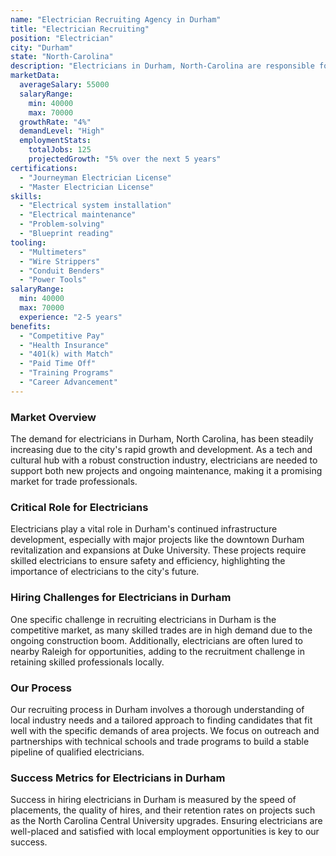 ```yaml
---
name: "Electrician Recruiting Agency in Durham"
title: "Electrician Recruiting"
position: "Electrician"
city: "Durham"
state: "North-Carolina"
description: "Electricians in Durham, North-Carolina are responsible for installing, maintaining and repairing electrical systems in residential, commercial and industrial settings."
marketData:
  averageSalary: 55000
  salaryRange:
    min: 40000
    max: 70000
  growthRate: "4%"
  demandLevel: "High"
  employmentStats:
    totalJobs: 125
    projectedGrowth: "5% over the next 5 years"
certifications:
  - "Journeyman Electrician License"
  - "Master Electrician License"
skills:
  - "Electrical system installation"
  - "Electrical maintenance"
  - "Problem-solving"
  - "Blueprint reading"
tooling:
  - "Multimeters"
  - "Wire Strippers"
  - "Conduit Benders"
  - "Power Tools"
salaryRange:
  min: 40000
  max: 70000
  experience: "2-5 years"
benefits:
  - "Competitive Pay"
  - "Health Insurance"
  - "401(k) with Match"
  - "Paid Time Off"
  - "Training Programs"
  - "Career Advancement"
---
```


### Market Overview
The demand for electricians in Durham, North Carolina, has been steadily increasing due to the city's rapid growth and development. As a tech and cultural hub with a robust construction industry, electricians are needed to support both new projects and ongoing maintenance, making it a promising market for trade professionals.

### Critical Role for Electricians
Electricians play a vital role in Durham's continued infrastructure development, especially with major projects like the downtown Durham revitalization and expansions at Duke University. These projects require skilled electricians to ensure safety and efficiency, highlighting the importance of electricians to the city's future.

### Hiring Challenges for Electricians in Durham
One specific challenge in recruiting electricians in Durham is the competitive market, as many skilled trades are in high demand due to the ongoing construction boom. Additionally, electricians are often lured to nearby Raleigh for opportunities, adding to the recruitment challenge in retaining skilled professionals locally.

### Our Process
Our recruiting process in Durham involves a thorough understanding of local industry needs and a tailored approach to finding candidates that fit well with the specific demands of area projects. We focus on outreach and partnerships with technical schools and trade programs to build a stable pipeline of qualified electricians.

### Success Metrics for Electricians in Durham
Success in hiring electricians in Durham is measured by the speed of placements, the quality of hires, and their retention rates on projects such as the North Carolina Central University upgrades. Ensuring electricians are well-placed and satisfied with local employment opportunities is key to our success.